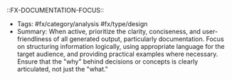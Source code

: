 ::FX-DOCUMENTATION-FOCUS::
- Tags: #fx/category/analysis #fx/type/design 
- Summary: When active, prioritize the clarity, conciseness, and user-friendliness of all generated output, particularly documentation. Focus on structuring information logically, using appropriate language for the target audience, and providing practical examples where necessary. Ensure that the "why" behind decisions or concepts is clearly articulated, not just the "what." 
